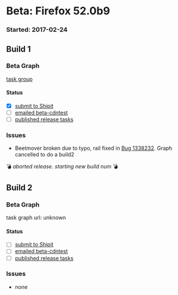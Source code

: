# Beta: Firefox 52.0b9

### Started: 2017-02-24

## Build 1

### Beta Graph
[task group](https://tools.taskcluster.net/push-inspector/#/Dqf8WGvBQGq_-iHo0fzn4g)


#### Status
- [x] [submit to Shipit](https://wiki.mozilla.org/Release:Release_Automation_on_Mercurial:Starting_a_Release#Submit_to_Ship_It)
- [ ] [emailed beta-cdntest](../how-tos/relpro.md#1-email-drivers-re-release-live-on-test-channel)
- [ ] [published release tasks](../how-tos/relpro.md#3-publish-release)

### Issues
- Beetmover broken due to typo, rail fixed in [Bug 1338232](https://bugzil.la/1338232). Graph cancelled to do a build2

:bomb: _aborted release. starting new build num_ :bomb:

## Build 2

### Beta Graph
task graph url: unknown


#### Status
- [ ] [submit to Shipit](https://wiki.mozilla.org/Release:Release_Automation_on_Mercurial:Starting_a_Release#Submit_to_Ship_It)
- [ ] [emailed beta-cdntest](../how-tos/relpro.md#1-email-drivers-re-release-live-on-test-channel)
- [ ] [published release tasks](../how-tos/relpro.md#3-publish-release)

### Issues
- none


